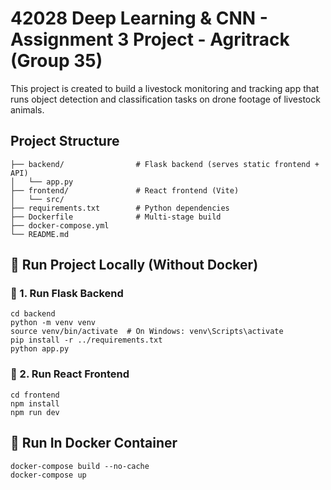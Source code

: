 # 42028 Deep Learning & CNN - Assignment 3 Project - Agritrack (Group 35)

This project is created to build a livestock monitoring and tracking app that runs object detection and classification tasks on drone footage of livestock animals.

## Project Structure
```
├── backend/                # Flask backend (serves static frontend + API)
│   └── app.py
├── frontend/               # React frontend (Vite)
│   └── src/
├── requirements.txt        # Python dependencies
├── Dockerfile              # Multi-stage build
├── docker-compose.yml
└── README.md
```


## 🧪 Run Project Locally (Without Docker)

### 🔹 1. Run Flask Backend

```
cd backend
python -m venv venv
source venv/bin/activate  # On Windows: venv\Scripts\activate
pip install -r ../requirements.txt
python app.py
```

### 🔹 2. Run React Frontend

```
cd frontend
npm install
npm run dev
```

## 🧪 Run In Docker Container

```
docker-compose build --no-cache
docker-compose up
```